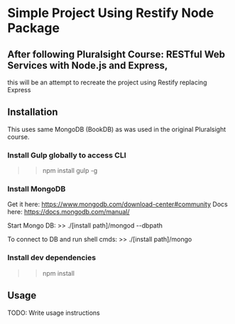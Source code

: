 # Simple Project Using Restify Node Package
## After following Pluralsight Course: RESTful Web Services with Node.js and Express,
this will be an attempt to recreate the project using Restify replacing Express



## Installation

This uses same MongoDB (BookDB) as was used in the original Pluralsight course.

### Install Gulp globally to access CLI
>> npm install gulp -g

### Install MongoDB
Get it here: https://www.mongodb.com/download-center#community
Docs here: https://docs.mongodb.com/manual/

Start Mongo DB: >> ./[install path]/mongod --dbpath <path to data directory>

To connect to DB and run shell cmds: >> ./[install path]/mongo

### Install dev dependencies
>> npm install

## Usage

TODO: Write usage instructions

